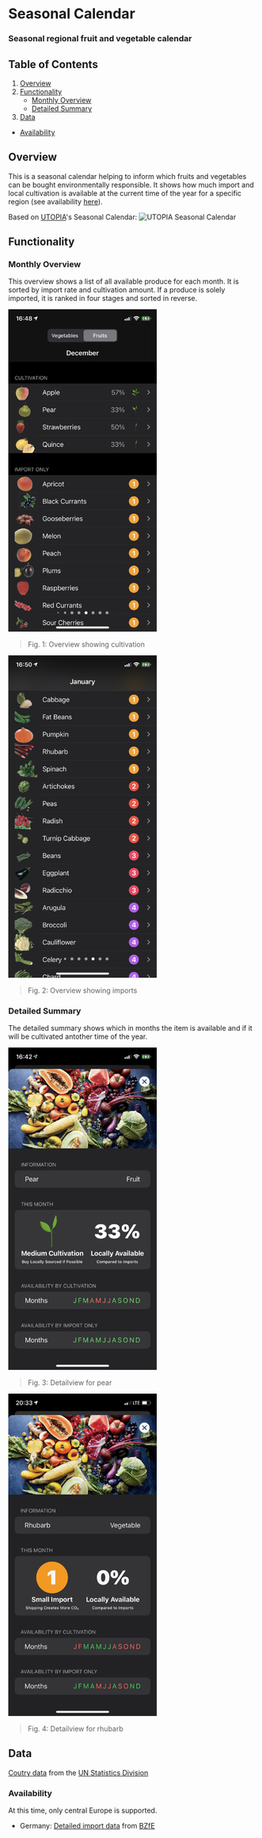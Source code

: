 # Seasonal Calendar

### Seasonal regional fruit and vegetable calendar 

## Table of Contents

1. [Overview](#overview)
2. [Functionality](#functionality)
	- [Monthly Overview](#monthly-overview)
	- [Detailed Summary](detailed-summary)
3. [Data](#data)
  - [Availability](#availability)

## Overview

This is a seasonal calendar helping to inform which fruits and vegetables can be bought environmentally responsible. It shows how much import and local cultivation is available at the current time of the year for a specific region (see availability [here](#data)).

Based on [UTOPIA](https://utopia.de)'s Seasonal Calendar:
![UTOPIA Seasonal Calendar](https://utopia.de/app/uploads/2017/02/saisonkalender-utopia-download-A4-cpb-180522.jpg "Seasonal Calendar")

## Functionality

### Monthly Overview

This overview shows a list of all available produce for each month. It is sorted by import rate and cultivation amount. If a produce is solely imported, it is ranked in four stages and sorted in reverse.

<img src="./doc/overview-fruits.jpeg" alt="Overview 1" width="300px">

> Fig. 1: Overview showing cultivation

<img src="./doc/overview-vegetables.jpeg" alt="Overview 2" width="300px">

> Fig. 2: Overview showing imports

### Detailed Summary

The detailed summary shows which in months the item is available and if it will be cultivated antother time of the year.

<img src="./doc/detail-pear.jpeg" alt="Detail 1" width="300px">

> Fig. 3: Detailview for pear

<img src="./doc/detail-rhubarb.jpeg" alt="Detail 2" width="300px">

> Fig. 4: Detailview for rhubarb

## Data

[Coutry data](https://unstats.un.org/unsd/methodology/m49/overview/) from the [UN Statistics Division](https://unstats.un.org/home/)

### Availability

At this time, only central Europe is supported.

* Germany: [Detailed import data](https://www.bzfe.de/_data/files/3488_2017_saisonkalender_posterseite_online.pdf) from [BZfE](https://www.bzfe.de)
